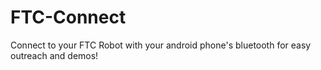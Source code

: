 FTC-Connect
===========

Connect to your FTC Robot with your android phone's bluetooth for easy outreach and demos!
